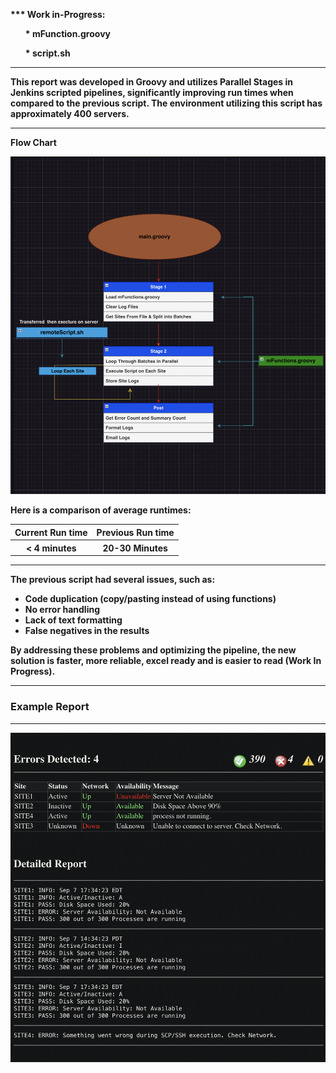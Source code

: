 <p><b>*** Work in-Progress: <b> <br>
  <ul>* mFunction.groovy </ul> 
  <ul>* script.sh </ul>
  <hr>
This report was developed in Groovy and utilizes <strong>Parallel Stages</strong> in Jenkins scripted pipelines, significantly improving run times when compared to the previous script.
The environment utilizing this script has approximately 400 servers.</p>
<hr>
<p>Flow Chart</p>
<img src="images/flow_chart.png" alt="Flow Chart" style="max-width: 100%; height: auto;">
<p>Here is a comparison of average runtimes:</p>
<table>
  <tr>
      <th>Current Run time</th>
      <th>Previous Run time</th>
  </tr>
  <tr>
      <th><strong>< 4 minutes</strong></th>
      <th>20-30 Minutes</th>
  </tr>
</table>
<hr>
<p>The previous script had several issues, such as:</p>
<ul>
  <li>Code duplication (copy/pasting instead of using functions)</li>
  <li>No error handling</li>
  <li>Lack of text formatting</li>
  <li>False negatives in the results</li>
</ul>

<p>By addressing these problems and optimizing the pipeline, the new solution is faster, more reliable, 
 excel ready and is easier to read (Work In Progress).</p>

<hr>
<h3>Example Report</h3>
<hr>
<img src="images/example_email.png" alt="Example Table" style="max-width: 100%; height: auto;">
